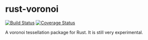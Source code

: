 rust-voronoi
============

[![Build Status](https://travis-ci.org/Moredread/rust-voronoi.svg?branch=master)](https://travis-ci.org/Moredread/rust-voronoi)
[![Coverage Status](https://coveralls.io/repos/Moredread/rust-voronoi/badge.svg?branch=master&service=github)](https://coveralls.io/github/Moredread/rust-voronoi?branch=master)

A voronoi tessellation package for Rust. It is still very experimental.
